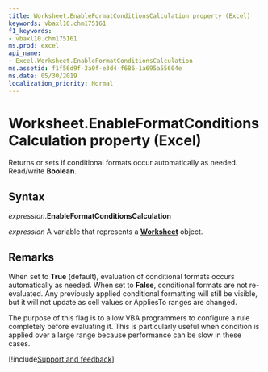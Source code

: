 ```yaml
---
title: Worksheet.EnableFormatConditionsCalculation property (Excel)
keywords: vbaxl10.chm175161
f1_keywords:
- vbaxl10.chm175161
ms.prod: excel
api_name:
- Excel.Worksheet.EnableFormatConditionsCalculation
ms.assetid: f1f56d9f-3a0f-e3d4-f686-1a695a55604e
ms.date: 05/30/2019
localization_priority: Normal
---
```



# Worksheet.EnableFormatConditionsCalculation property (Excel)

Returns or sets if conditional formats occur automatically as needed. Read/write **Boolean**.


## Syntax

_expression_.**EnableFormatConditionsCalculation**

_expression_ A variable that represents a **[Worksheet](Excel.Worksheet.md)** object.


## Remarks

When set to **True** (default), evaluation of conditional formats occurs automatically as needed. When set to **False**, conditional formats are not re-evaluated. Any previously applied conditional formatting will still be visible, but it will not update as cell values or AppliesTo ranges are changed. 

The purpose of this flag is to allow VBA programmers to configure a rule completely before evaluating it. This is particularly useful when condition is applied over a large range because performance can be slow in these cases.




[!include[Support and feedback](~/includes/feedback-boilerplate.md)]